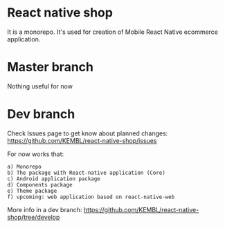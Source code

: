 # React native shop

It is a monorepo. It's used for creation of Mobile React Native ecommerce application. 

# Master branch

Nothing useful for now

# Dev branch

Check Issues page to get know about planned changes: https://github.com/KEMBL/react-native-shop/issues

For now works that:

    a) Monorepo 
    b) The package with React-native application (Core)
    c) Android application package
    d) Components package
    e) Theme package
    f) upcoming: web application based on react-native-web


More info in a dev branch: https://github.com/KEMBL/react-native-shop/tree/develop
